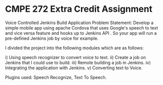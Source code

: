 # CMPE 272 Extra Credit Assignment
Voice Controlled Jenkins Build Application
Problem Statement:
Develop a simple mobile app using apache Cordova that uses Google's speech to text and vice versa feature and hooks up to Jenkins API . So your app will run a pre-defined Jenkins job by voice for example. 


I divided the project into the following modules which are as follows:

i)	Using speech recognizer to convert voice to text.
ii)	Create a job on Jenkins that I could use to build.
iii)	Remote building a job in Jenkins.
iv)	Integrating the application with Jenkins.
v)	Converting text to Voice.

Plugins used: Speech Recognize, Text To Speech.
